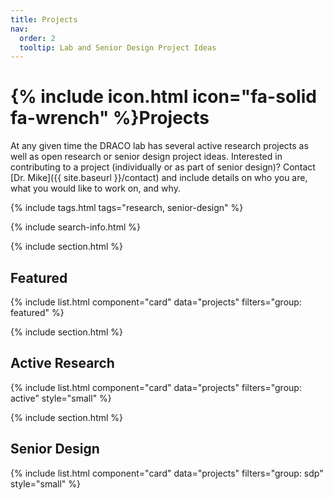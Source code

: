 ```yaml
---
title: Projects
nav:
  order: 2
  tooltip: Lab and Senior Design Project Ideas
---
```


# {% include icon.html icon="fa-solid fa-wrench" %}Projects

At any given time the DRACO lab has several active research projects as well as open research or senior design project ideas.
Interested in contributing to a project (individually or as part of senior design)? Contact [Dr. Mike]({{ site.baseurl }}/contact) and include details on who you are, what you would like to work on, and why.


{% include tags.html tags="research, senior-design" %}

{% include search-info.html %}

{% include section.html %}

## Featured

{% include list.html component="card" data="projects" filters="group: featured" %}

{% include section.html %}


## Active Research

{% include list.html component="card" data="projects" filters="group: active" style="small" %}

{% include section.html %}


## Senior Design

{% include list.html component="card" data="projects" filters="group: sdp" style="small" %}
